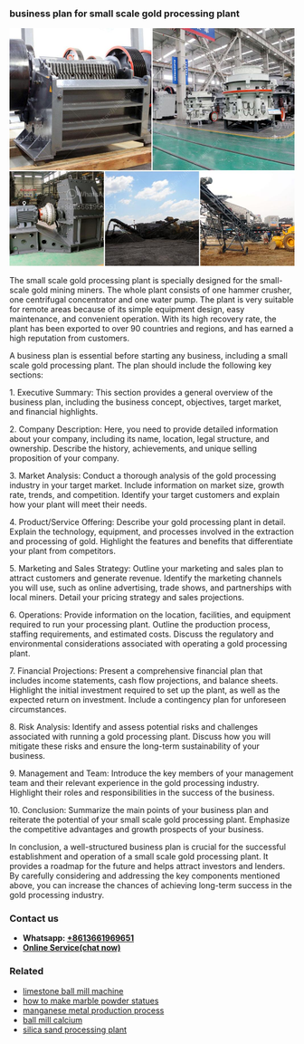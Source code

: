 <h3>business plan for small scale gold processing plant</h3><img src='1708497287.jpg' alt=''><p>The small scale gold processing plant is specially designed for the small-scale gold mining miners. The whole plant consists of one hammer crusher, one centrifugal concentrator and one water pump. The plant is very suitable for remote areas because of its simple equipment design, easy maintenance, and convenient operation. With its high recovery rate, the plant has been exported to over 90 countries and regions, and has earned a high reputation from customers.</p><p>A business plan is essential before starting any business, including a small scale gold processing plant. The plan should include the following key sections:</p><p>1. Executive Summary: This section provides a general overview of the business plan, including the business concept, objectives, target market, and financial highlights.</p><p>2. Company Description: Here, you need to provide detailed information about your company, including its name, location, legal structure, and ownership. Describe the history, achievements, and unique selling proposition of your company.</p><p>3. Market Analysis: Conduct a thorough analysis of the gold processing industry in your target market. Include information on market size, growth rate, trends, and competition. Identify your target customers and explain how your plant will meet their needs.</p><p>4. Product/Service Offering: Describe your gold processing plant in detail. Explain the technology, equipment, and processes involved in the extraction and processing of gold. Highlight the features and benefits that differentiate your plant from competitors.</p><p>5. Marketing and Sales Strategy: Outline your marketing and sales plan to attract customers and generate revenue. Identify the marketing channels you will use, such as online advertising, trade shows, and partnerships with local miners. Detail your pricing strategy and sales projections.</p><p>6. Operations: Provide information on the location, facilities, and equipment required to run your processing plant. Outline the production process, staffing requirements, and estimated costs. Discuss the regulatory and environmental considerations associated with operating a gold processing plant.</p><p>7. Financial Projections: Present a comprehensive financial plan that includes income statements, cash flow projections, and balance sheets. Highlight the initial investment required to set up the plant, as well as the expected return on investment. Include a contingency plan for unforeseen circumstances.</p><p>8. Risk Analysis: Identify and assess potential risks and challenges associated with running a gold processing plant. Discuss how you will mitigate these risks and ensure the long-term sustainability of your business.</p><p>9. Management and Team: Introduce the key members of your management team and their relevant experience in the gold processing industry. Highlight their roles and responsibilities in the success of the business.</p><p>10. Conclusion: Summarize the main points of your business plan and reiterate the potential of your small scale gold processing plant. Emphasize the competitive advantages and growth prospects of your business.</p><p>In conclusion, a well-structured business plan is crucial for the successful establishment and operation of a small scale gold processing plant. It provides a roadmap for the future and helps attract investors and lenders. By carefully considering and addressing the key components mentioned above, you can increase the chances of achieving long-term success in the gold processing industry.</p><h3>Contact us</h3><ul><li><strong>Whatsapp:&nbsp;<a href="https://wa.me/8613661969651">+8613661969651</a></strong></li><li><a href="https://swt.shibang-china.com/?git&amp;zhl&amp;business plan for small scale gold processing plant"><strong>Online Service(chat now)</strong></a></li></ul><h3>Related</h3><ul><li><a href='limestone ball mill machine.md'>limestone ball mill machine</a></li><li><a href='how to make marble powder statues.md'>how to make marble powder statues</a></li><li><a href='manganese metal production process.md'>manganese metal production process</a></li><li><a href='ball mill calcium.md'>ball mill calcium</a></li><li><a href='silica sand processing plant.md'>silica sand processing plant</a></li></ul>